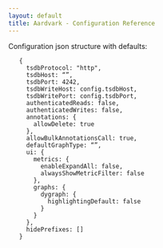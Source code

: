 ```yaml
---
layout: default
title: Aardvark - Configuration Reference 
---
```


Configuration json structure with defaults:

       {
         tsdbProtocol: "http",
         tsdbHost: “”,
         tsdbPort: 4242,
         tsdbWriteHost: config.tsdbHost,
         tsdbWritePort: config.tsdbPort,
         authenticatedReads: false,
         authenticatedWrites: false,
         annotations: {
           allowDelete: true
         },
         allowBulkAnnotationsCall: true,
         defaultGraphType: “”,
         ui: {
           metrics: {
             enableExpandAll: false,
             alwaysShowMetricFilter: false
           },
           graphs: {
             dygraph: {
               highlightingDefault: false
             }
           }
         },
         hidePrefixes: []
       }

